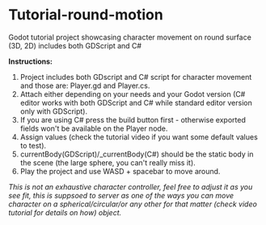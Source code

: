 # Tutorial-round-motion
Godot tutorial project showcasing character movement on round surface (3D, 2D) includes both GDScript and C#


**Instructions:**
1. Project includes both GDscript and C# script for character movement and those are: Player.gd and Player.cs.
2. Attach either depending on your needs and your Godot version (C# editor works with both GDScript and C# while standard editor version only with GDScript).
3. If you are using C# press the build button first - otherwise exported fields won't be available on the Player node.
4. Assign values (check the tutorial video if you want some default values to test).
5. currentBody(GDScript)/_currentBody(C#) should be the static body in the scene (the large sphere, you can't really miss it).
6. Play the project and use WASD + spacebar to move around.

*This is not an exhaustive character controller, feel free to adjust it as you see fit, this is suppsoed to server as one of the ways you can move character on a spherical/circular/or any other for that matter (check video tutorial for details on how) object.*
